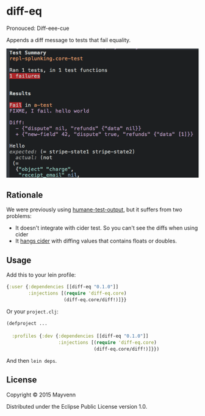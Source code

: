 # diff-eq

Pronouced: Diff-eee-cue

Appends a diff message to tests that fail equality.

![Screenshot in cider][screenshot]

## Rationale

We were previously using [humane-test-output](https://github.com/pjstadig/humane-test-output),
but it suffers from two problems:

 - It doesn't integrate with cider test. So you can't see the diffs when using cider
 - It [hangs cider](https://github.com/pjstadig/humane-test-output/issues/4) with diffing values that contains floats or doubles.

## Usage

Add this to your lein profile:

```clojure
{:user {:dependencies [[diff-eq "0.1.0"]]
        :injections [(require 'diff-eq.core)
                     (diff-eq.core/diff!)]}}
```

Or your `project.clj`:

```clojure
(defproject ...

  :profiles {:dev {:dependencies [[diff-eq "0.1.0"]]
                   :injections [(require 'diff-eq.core)
                                (diff-eq.core/diff!)]}})
```

And then `lein deps`.

## License

Copyright © 2015 Mayvenn

Distributed under the Eclipse Public License version 1.0.


[screenshot]: images/screenshot.png
